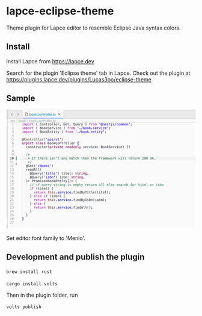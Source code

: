 # lapce-eclipse-theme
Theme plugin for Lapce editor to resemble Eclipse Java syntax colors. 

## Install
Install Lapce from https://lapce.dev

Search for the plugin 'Eclipse theme' tab in Lapce. Check out the plugin at https://plugins.lapce.dev/plugins/Lucas3oo/eclipse-theme

## Sample

![alt](./sample-screenshot.png)

Set editor font family to 'Menlo'.

## Development and publish the plugin

```console
brew install rust

cargo install volts
```

Then in the plugin folder, run

```console
volts publish
```
